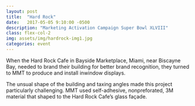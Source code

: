 ```yaml
---
layout: post
title:  "Hard Rock"
date:   2017-05-05 9:10:00 -0500
description: "Marketing Activation Campaign Super Bowl XLVIII"
class: flex-col-2
img: assets/img/hardrock-img1.jpg
categories: event
---
```

<span>W</span>hen the Hard Rock Cafe in Bayside Marketplace, Miami, near
Biscayne Bay, needed to brand their building for better brand
recognition, they turned to MMT to produce and install inwindow
displays.

The unsual shape of the building and taxing angles made this
project particularly challenging. MMT used self-adhesive, nonpreforated,
3M material that shaped to the Hard Rock Cafe’s
glass façade.
